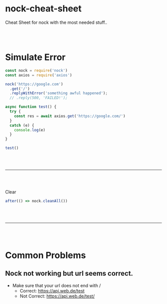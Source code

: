 # nock-cheat-sheet
Cheat Sheet for nock with the most needed stuff..



<br><br>

# Simulate Error
```javascript
const nock = require('nock')
const axios = require('axios')

nock('https://google.com')
  .get('/')
  .replyWithError('something awful happened');
  // .reply(500, 'FAILED!');

async function test() {
  try {
    const res = await axios.get('https://google.com/')
  }
  catch (e) {
    console.log(e)
  }
}

test()
```










<br><br>
_______________________________________________________

<br><br>
        
Clear
```javascript
after(() => nock.cleanAll())
```
        
        
        
        
        
        
        
        
        
        
        
        
        
        
        
        
        
        
        
        
        



<br><br>
_______________________________________________________

<br><br>
        


# Common Problems

## Nock not working but url seems correct.
- Make sure that your url does not end with /
  - Correct: https://api.web.de/test
  - Not Correct: https://api.web.de/test/

